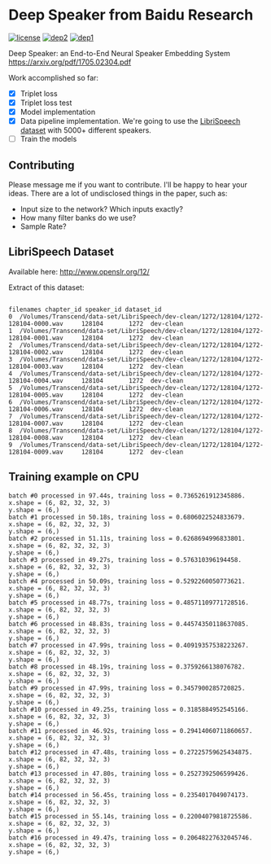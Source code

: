 # Deep Speaker from Baidu Research
[![license](https://img.shields.io/badge/License-Apache_2.0-brightgreen.svg)](https://github.com/philipperemy/keras-attention-mechanism/blob/master/LICENSE) 
[![dep2](https://img.shields.io/badge/Keras-2.0+-brightgreen.svg)](https://keras.io/) 
[![dep1](https://img.shields.io/badge/Status-Work_In_Progress-orange.svg)](https://www.tensorflow.org/) 

Deep Speaker: an End-to-End Neural Speaker Embedding System https://arxiv.org/pdf/1705.02304.pdf

Work accomplished so far:
- [x] Triplet loss
- [x] Triplet loss test
- [x] Model implementation
- [x] Data pipeline implementation. We're going to use the [LibriSpeech dataset](http://www.openslr.org/12/) with 5000+ different speakers.
- [ ] Train the models 

## Contributing

Please message me if you want to contribute. I'll be happy to hear your ideas. There are a lot of undisclosed things in the paper, such as:

- Input size to the network? Which inputs exactly?
- How many filter banks do we use?
- Sample Rate?

## LibriSpeech Dataset

Available here: http://www.openslr.org/12/

Extract of this dataset:

```
                                                                            filenames chapter_id speaker_id dataset_id
0  /Volumes/Transcend/data-set/LibriSpeech/dev-clean/1272/128104/1272-128104-0000.wav     128104       1272  dev-clean
1  /Volumes/Transcend/data-set/LibriSpeech/dev-clean/1272/128104/1272-128104-0001.wav     128104       1272  dev-clean
2  /Volumes/Transcend/data-set/LibriSpeech/dev-clean/1272/128104/1272-128104-0002.wav     128104       1272  dev-clean
3  /Volumes/Transcend/data-set/LibriSpeech/dev-clean/1272/128104/1272-128104-0003.wav     128104       1272  dev-clean
4  /Volumes/Transcend/data-set/LibriSpeech/dev-clean/1272/128104/1272-128104-0004.wav     128104       1272  dev-clean
5  /Volumes/Transcend/data-set/LibriSpeech/dev-clean/1272/128104/1272-128104-0005.wav     128104       1272  dev-clean
6  /Volumes/Transcend/data-set/LibriSpeech/dev-clean/1272/128104/1272-128104-0006.wav     128104       1272  dev-clean
7  /Volumes/Transcend/data-set/LibriSpeech/dev-clean/1272/128104/1272-128104-0007.wav     128104       1272  dev-clean
8  /Volumes/Transcend/data-set/LibriSpeech/dev-clean/1272/128104/1272-128104-0008.wav     128104       1272  dev-clean
9  /Volumes/Transcend/data-set/LibriSpeech/dev-clean/1272/128104/1272-128104-0009.wav     128104       1272  dev-clean
```

## Training example on CPU

```
batch #0 processed in 97.44s, training loss = 0.7365261912345886.
x.shape = (6, 82, 32, 32, 3)
y.shape = (6,)
batch #1 processed in 50.18s, training loss = 0.6806022524833679.
x.shape = (6, 82, 32, 32, 3)
y.shape = (6,)
batch #2 processed in 51.11s, training loss = 0.6268694996833801.
x.shape = (6, 82, 32, 32, 3)
y.shape = (6,)
batch #3 processed in 49.27s, training loss = 0.576310396194458.
x.shape = (6, 82, 32, 32, 3)
y.shape = (6,)
batch #4 processed in 50.09s, training loss = 0.5292260050773621.
x.shape = (6, 82, 32, 32, 3)
y.shape = (6,)
batch #5 processed in 48.77s, training loss = 0.48571109771728516.
x.shape = (6, 82, 32, 32, 3)
y.shape = (6,)
batch #6 processed in 48.83s, training loss = 0.44574350118637085.
x.shape = (6, 82, 32, 32, 3)
y.shape = (6,)
batch #7 processed in 47.99s, training loss = 0.40919357538223267.
x.shape = (6, 82, 32, 32, 3)
y.shape = (6,)
batch #8 processed in 48.19s, training loss = 0.3759266138076782.
x.shape = (6, 82, 32, 32, 3)
y.shape = (6,)
batch #9 processed in 47.99s, training loss = 0.3457900285720825.
x.shape = (6, 82, 32, 32, 3)
y.shape = (6,)
batch #10 processed in 49.25s, training loss = 0.3185884952545166.
x.shape = (6, 82, 32, 32, 3)
y.shape = (6,)
batch #11 processed in 46.92s, training loss = 0.29414060711860657.
x.shape = (6, 82, 32, 32, 3)
y.shape = (6,)
batch #12 processed in 47.48s, training loss = 0.27225759625434875.
x.shape = (6, 82, 32, 32, 3)
y.shape = (6,)
batch #13 processed in 47.80s, training loss = 0.2527392506599426.
x.shape = (6, 82, 32, 32, 3)
y.shape = (6,)
batch #14 processed in 56.45s, training loss = 0.2354017049074173.
x.shape = (6, 82, 32, 32, 3)
y.shape = (6,)
batch #15 processed in 55.14s, training loss = 0.22004079818725586.
x.shape = (6, 82, 32, 32, 3)
y.shape = (6,)
batch #16 processed in 49.47s, training loss = 0.20648227632045746.
x.shape = (6, 82, 32, 32, 3)
y.shape = (6,)
```
